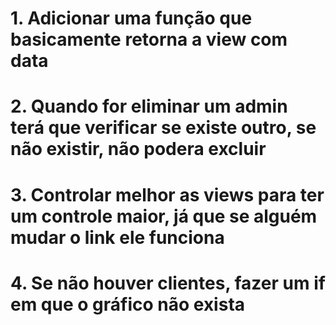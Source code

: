# 1. Adicionar uma função que basicamente retorna a view com data
# 2. Quando for eliminar um admin terá que verificar se existe outro, se não existir, não podera excluir
# 3. Controlar melhor as views para ter um controle maior, já que se alguém mudar o link ele funciona
# 4. Se não houver clientes, fazer um if em que o gráfico não exista